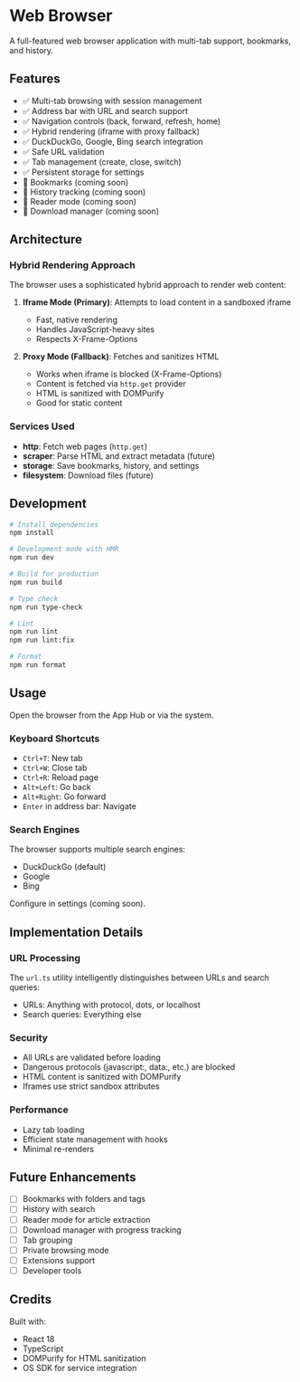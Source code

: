 # Web Browser

A full-featured web browser application with multi-tab support, bookmarks, and history.

## Features

- ✅ Multi-tab browsing with session management
- ✅ Address bar with URL and search support
- ✅ Navigation controls (back, forward, refresh, home)
- ✅ Hybrid rendering (iframe with proxy fallback)
- ✅ DuckDuckGo, Google, Bing search integration
- ✅ Safe URL validation
- ✅ Tab management (create, close, switch)
- ✅ Persistent storage for settings
- 🚧 Bookmarks (coming soon)
- 🚧 History tracking (coming soon)
- 🚧 Reader mode (coming soon)
- 🚧 Download manager (coming soon)

## Architecture

### Hybrid Rendering Approach

The browser uses a sophisticated hybrid approach to render web content:

1. **Iframe Mode (Primary)**: Attempts to load content in a sandboxed iframe
   - Fast, native rendering
   - Handles JavaScript-heavy sites
   - Respects X-Frame-Options

2. **Proxy Mode (Fallback)**: Fetches and sanitizes HTML
   - Works when iframe is blocked (X-Frame-Options)
   - Content is fetched via `http.get` provider
   - HTML is sanitized with DOMPurify
   - Good for static content

### Services Used

- **http**: Fetch web pages (`http.get`)
- **scraper**: Parse HTML and extract metadata (future)
- **storage**: Save bookmarks, history, and settings
- **filesystem**: Download files (future)

## Development

```bash
# Install dependencies
npm install

# Development mode with HMR
npm run dev

# Build for production
npm run build

# Type check
npm run type-check

# Lint
npm run lint
npm run lint:fix

# Format
npm run format
```

## Usage

Open the browser from the App Hub or via the system.

### Keyboard Shortcuts

- `Ctrl+T`: New tab
- `Ctrl+W`: Close tab
- `Ctrl+R`: Reload page
- `Alt+Left`: Go back
- `Alt+Right`: Go forward
- `Enter` in address bar: Navigate

### Search Engines

The browser supports multiple search engines:
- DuckDuckGo (default)
- Google
- Bing

Configure in settings (coming soon).

## Implementation Details

### URL Processing

The `url.ts` utility intelligently distinguishes between URLs and search queries:
- URLs: Anything with protocol, dots, or localhost
- Search queries: Everything else

### Security

- All URLs are validated before loading
- Dangerous protocols (javascript:, data:, etc.) are blocked
- HTML content is sanitized with DOMPurify
- Iframes use strict sandbox attributes

### Performance

- Lazy tab loading
- Efficient state management with hooks
- Minimal re-renders

## Future Enhancements

- [ ] Bookmarks with folders and tags
- [ ] History with search
- [ ] Reader mode for article extraction
- [ ] Download manager with progress tracking
- [ ] Tab grouping
- [ ] Private browsing mode
- [ ] Extensions support
- [ ] Developer tools

## Credits

Built with:
- React 18
- TypeScript
- DOMPurify for HTML sanitization
- OS SDK for service integration

